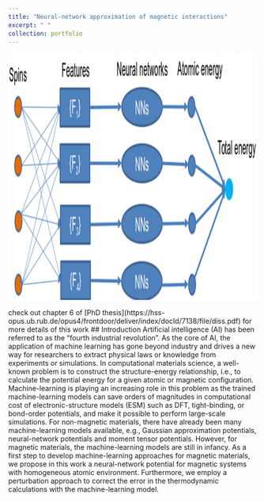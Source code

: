 ```yaml
---
title: "Neural-network approximation of magnetic interactions"
excerpt: " "
collection: portfolio
---
```

<p align="center">
<img src="/images/magnetic_potential_neural_network.png" width="5000" height="500" >
</p>
check out chapter 6 of [PhD thesis](https://hss-opus.ub.rub.de/opus4/frontdoor/deliver/index/docId/7138/file/diss.pdf) for more details of this work
## Introduction
Artificial intelligence (AI) has been referred to as the “fourth industrial revolution”. As the core of AI, the application of machine learning has gone beyond industry
and drives a new way for researchers to extract physical laws or knowledge from experiments or simulations. In computational materials science, a well-known
problem is to construct the structure-energy relationship, i.e., to calculate the potential energy for a given atomic or magnetic configuration. Machine-learning is
playing an increasing role in this problem as the trained machine-learning models can save orders of magnitudes in computational cost of electronic-structure models
(ESM) such as DFT, tight-binding, or bond-order potentials, and make it possible to perform large-scale simulations. For non-magnetic materials, there
have already been many machine-learning models available, e.g., Gaussian approximation potentials, neural-network potentials and moment tensor
potentials. However, for magnetic materials, the machine-learning models are still in infancy. As a first step to develop machine-learning approaches for
magnetic materials, we propose in this work a neural-network potential for magnetic systems with homogeneous atomic environment. Furthermore, we employ
a perturbation approach to correct the error in the thermodynamic calculations with the machine-learning model.
